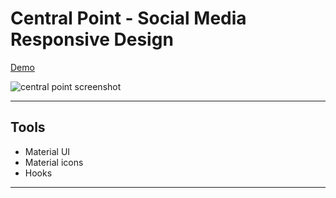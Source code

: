 # Central Point - Social Media Responsive Design


[Demo](https://vermillion-klepon-0a3df3.netlify.app/)

![central point screenshot](/images/reademe/central_point.png)


*** 

## Tools
- Material UI
- Material icons
- Hooks


***